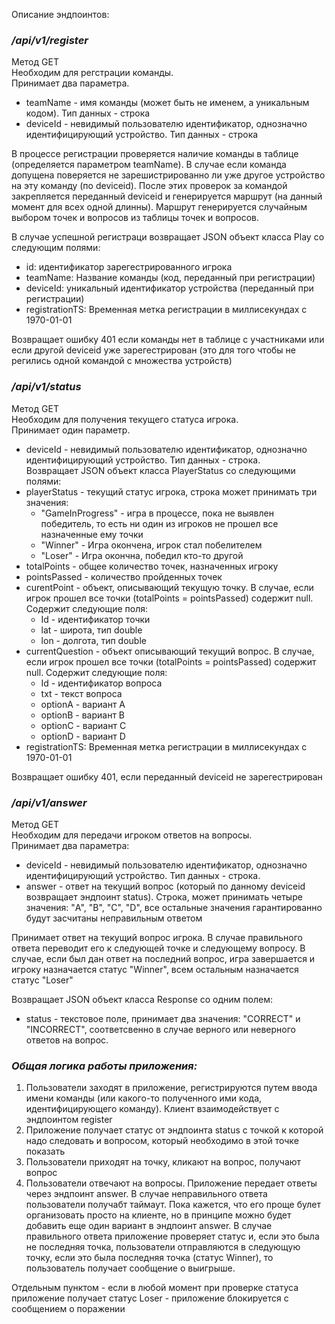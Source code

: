 Описание эндпоинтов:  
  
### */api/v1/register*  
  
Метод GET  
Необходим для регстрации команды.  
Принимает два параметра.  
* teamName - имя команды (может быть не именем, а уникальным кодом). Тип данных - строка  
* deviceId - невидимый пользователю идентификатор, однозначно идентифицирующий устройство. Тип данных - строка  
  
В процессе регистрации проверяется наличие команды в таблице (определяется параметром teamName). В случае если команда допущена поверяется не зарешистрированно ли уже другое устройство на эту команду (по deviceid). После этих проверок за командой закрепляется переданный deviceid и генерируется маршрут (на данный момент для всех одной длинны). Маршрут генерируется случайным выбором точек и вопросов из таблицы точек и вопросов.  
  
В случае успешной регистраци возвращает JSON объект класса Play со следующим полями:  
* id: идентификатор зарегестрированного игрока  
* teamName: Название команды (код, переданный при регистрации)  
* deviceId: уникальный идентификатор устройства (переданный при регистрации)  
* registrationTS: Временная метка регистрации в миллисекундах с 1970-01-01  
  
Возвращает ошибку 401 если команды нет в таблице с участниками или если другой deviceid уже зарегестрирован (это для того чтобы не регились одной командой с множества устройств)  
  
### */api/v1/status*  
  
Метод GET  
Необходим для получения текущего статуса игрока.  
Принимает один параметр.  
* deviceId - невидимый пользователю идентификатор, однозначно идентифицирующий устройство. Тип данных - строка.  
Возвращает JSON объект класса PlayerStatus со следующими полями:  
* playerStatus - текущий статус игрока, строка может принимать три значения:  
    * "GameInProgress" - игра в процессе, пока не выявлен победитель, то есть ни один из игроков не прошел все назначенные ему точки  
    * "Winner" - Игра окончена, игрок стал побелителем  
    * "Loser" - Игра окончна, победил кто-то другой  
* totalPoints - общее количество точек, назначенных игроку  
* pointsPassed - количество пройденных точек  
* curentPoint - объект, описывающий текущую точку. В случае, если игрок прошел все точки (totalPoints = pointsPassed) содержит null. Содержит следующие поля:  
    * Id - идентификатор точки  
    * lat - широта, тип double  
    * lon - долгота, тип double  
* currentQuestion - объект описывающий текущий вопрос. В случае, если игрок прошел все точки (totalPoints = pointsPassed) содержит null. Содержит следующие поля:  
    * Id - идентификатор вопроса  
    * txt - текст вопроса  
    * optionA - вариант А  
    * optionB - вариант B  
    * optionC - вариант C  
    * optionD - вариант D  
* registrationTS: Временная метка регистрации в миллисекундах с 1970-01-01  
  
Возвращает ошибку 401, если переданный deviceid не зарегестрирован  
  
### */api/v1/answer*  
  
Метод GET  
Необходим для передачи игроком ответов на вопросы.  
Принимает два параметра:  
* deviceId - невидимый пользователю идентификатор, однозначно идентифицирующий устройство. Тип данных - строка.  
* answer - ответ на текущий вопрос (который по данному deviceid возвращает эндпоинт status). Строка, может принимать четыре значения: "A", "B", "C", "D", все остальные значения гарантированно будут засчитаны неправильным ответом  
  
Принимает ответ на текущий вопрос игрока. В случае правильного ответа переводит его к следующей точке и следующему вопросу. В случае, если был дан ответ на последний вопрос, игра завершается и игроку назначается статус "Winner", всем остальным назначается статус "Loser"  
  
Возвращает JSON объект класса Response со одним полем:  
* status - текстовое поле,  принимает два значения: "CORRECT" и "INCORRECT", соответсвенно в случае верного или неверного ответов на вопрос.  
  
### *Общая логика работы приложения:*  
1. Пользователи заходят в приложение, регистрируются путем ввода имени команды (или какого-то полученного ими кода, идентифицирующего команду). Клиент взаимодействует с эндпоинтом register  
2. Приложение получает статус от эндпоинта status с точкой к которой надо следовать и вопросом, который необходимо в этой точке показать  
3. Пользователи приходят на точку, кликают на вопрос, получают вопрос  
4. Пользователи отвечают на вопросы. Приложение передает ответы через эндпоинт answer. В случае неправильного ответа пользователи получабт таймаут. Пока кажется, что его проще булет организовать просто на клиенте, но в принципе можно будет добавить еще один вариант в эндпоинт answer. В случае правильного ответа приложение проверяет статус и, если это была не последняя точка, пользователи отправляются в следующую точку, если это была последняя точка (статус Winner), то пользователь получает сообщение о выигрыше.  
  
Отдельным пунктом - если в любой момент при проверке статуса приложение получает статус Loser - приложение блокируется с сообщением о поражении  
